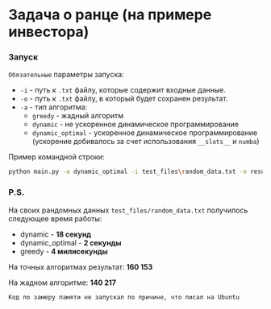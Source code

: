 # Задача о ранце (на примере инвестора)

### Запуск
`Обязательные` параметры запуска:
* `-i` - путь к `.txt` файлу, которые содержит входные данные.
* `-o` - путь к `.txt` файлу, в который будет сохранен результат.
* `-a` - тип алгоритма:
    * `greedy` - жадный алгоритм
    * `dynamic` - не ускоренное динамическое программирование
    * `dynamic_optimal` - ускоренное динамическое программирование 
    (ускорение добивалось за счет использования `__slots__` и `numba`)

    
Пример командной строки:
```bash
python main.py -a dynamic_optimal -i test_files\random_data.txt -o result_files\result.txt
```

### P.S.
На своих рандомных данных `test_files/random_data.txt` получилось следующее время работы:
* dynamic - <b>18 секунд</b>
* dynamic_optimal - <b>2 секунды</b>
* greedy - <b>4 милисекунды</b>

На точных алгоритмах результат: <b>160 153</b>

На жадном алгоритме: <b>140 217</b>

`Код по замеру памяти не запускал по причине, что писал на Ubuntu`